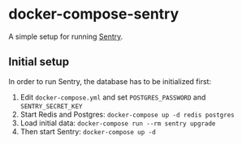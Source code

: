 # docker-compose-sentry

A simple setup for running [Sentry](https://getsentry.com/).

## Initial setup

In order to run Sentry, the database has to be initialized first:

1. Edit `docker-compose.yml` and set `POSTGRES_PASSWORD` and `SENTRY_SECRET_KEY`
1. Start Redis and Postgres: `docker-compose up -d redis postgres`
1. Load initial data: `docker-compose run --rm sentry upgrade`
1. Then start Sentry: `docker-compose up -d`
